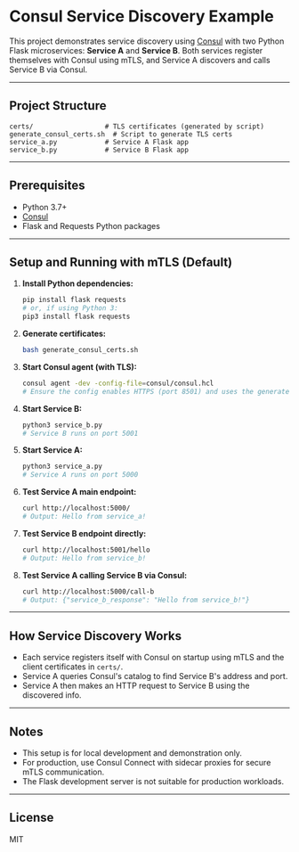 # Consul Service Discovery Example

This project demonstrates service discovery using [Consul](https://www.consul.io/) with two Python Flask microservices: **Service A** and **Service B**. Both services register themselves with Consul using mTLS, and Service A discovers and calls Service B via Consul.

---

## Project Structure

```
certs/                  # TLS certificates (generated by script)
generate_consul_certs.sh  # Script to generate TLS certs
service_a.py            # Service A Flask app
service_b.py            # Service B Flask app
```

---

## Prerequisites
- Python 3.7+
- [Consul](https://www.consul.io/downloads)
- Flask and Requests Python packages

---

## Setup and Running with mTLS (Default)

1. **Install Python dependencies:**
   ```bash
   pip install flask requests
   # or, if using Python 3:
   pip3 install flask requests
   ```

2. **Generate certificates:**
   ```bash
   bash generate_consul_certs.sh
   ```

3. **Start Consul agent (with TLS):**
   ```bash
   consul agent -dev -config-file=consul/consul.hcl
   # Ensure the config enables HTTPS (port 8501) and uses the generated certs in ./certs
   ```

4. **Start Service B:**
   ```bash
   python3 service_b.py
   # Service B runs on port 5001
   ```

5. **Start Service A:**
   ```bash
   python3 service_a.py
   # Service A runs on port 5000
   ```

6. **Test Service A main endpoint:**
   ```bash
   curl http://localhost:5000/
   # Output: Hello from service_a!
   ```

7. **Test Service B endpoint directly:**
   ```bash
   curl http://localhost:5001/hello
   # Output: Hello from service_b!
   ```

8. **Test Service A calling Service B via Consul:**
   ```bash
   curl http://localhost:5000/call-b
   # Output: {"service_b_response": "Hello from service_b!"}
   ```

---

## How Service Discovery Works
- Each service registers itself with Consul on startup using mTLS and the client certificates in `certs/`.
- Service A queries Consul's catalog to find Service B's address and port.
- Service A then makes an HTTP request to Service B using the discovered info.

---

## Notes
- This setup is for local development and demonstration only.
- For production, use Consul Connect with sidecar proxies for secure mTLS communication.
- The Flask development server is not suitable for production workloads.

---

## License
MIT 